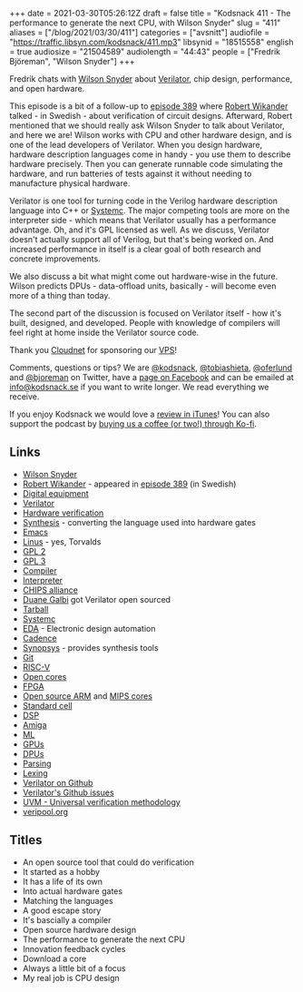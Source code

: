 +++
date = 2021-03-30T05:26:12Z
draft = false
title = "Kodsnack 411 - The performance to generate the next CPU, with Wilson Snyder"
slug = "411"
aliases = ["/blog/2021/03/30/411"]
categories = ["avsnitt"]
audiofile = "https://traffic.libsyn.com/kodsnack/411.mp3"
libsynid = "18515558"
english = true
audiosize = "21504589"
audiolength = "44:43"
people = ["Fredrik Björeman", "Wilson Snyder"]
+++

Fredrik chats with [Wilson Snyder](https://github.com/wsnyder) about [Verilator](https://en.wikipedia.org/wiki/Verilator), chip design, performance, and open hardware.

This episode is a bit of a follow-up to [episode 389](https://kodsnack.se/389/) where [Robert Wikander](https://www.linkedin.com/in/robertwikander) talked - in Swedish - about verification of circuit designs. Afterward, Robert mentioned that we should really ask Wilson Snyder to talk about Verilator, and here we are! Wilson works with CPU and other hardware design, and is one of the lead developers of Verilator. When you design hardware, hardware description languages come in handy - you use them to describe hardware precisely. Then you can generate runnable code simulating the hardware, and run batteries of tests against it without needing to manufacture physical hardware.

Verilator is one tool for turning code in the Verilog hardware description language into C++ or [Systemc](https://en.wikipedia.org/wiki/SystemC). The major competing tools are more on the interpreter side - which means that Verilator usually has a performance advantage. Oh, and it's GPL licensed as well. As we discuss, Verilator doesn't actually support all of Verilog, but that's being worked on. And increased performance in itself is a clear goal of both research and concrete improvements.

We also discuss a bit what might come out hardware-wise in the future. Wilson predicts DPUs - data-offload units, basically - will become even more of a thing than today.

The second part of the discussion is focused on Verilator itself - how it's built, designed, and developed. People with knowledge of compilers will feel right at home inside the Verilator source code.

Thank you [Cloudnet](http://www.cloudnet.se) for sponsoring our [VPS](http://en.wikipedia.org/wiki/Virtual_private_server)!

Comments, questions or tips? We are [@kodsnack](https://www.twitter.com/kodsnack), [@tobiashieta](https://www.twitter.com/tobiashieta), [@oferlund](https://twitter.com/oferlund) and [@bjoreman](https://www.twitter.com/bjoreman) on Twitter, have a [page on Facebook](https://www.facebook.com/kodsnack) and can be emailed at [info@kodsnack.se](mailto:info@kodsnack.se) if you want to write longer. We read everything we receive.

If you enjoy Kodsnack we would love a [review in iTunes](http://itunes.apple.com/se/podcast/kodsnack/id561631498?l=en)! You can also support the podcast by <a href="https://ko-fi.com/kodsnack" rel="payment">buying us a coffee (or two!) through Ko-fi</a>.

## Links ##
* [Wilson Snyder](https://github.com/wsnyder)
* [Robert Wikander](https://www.linkedin.com/in/robertwikander) - appeared in [episode 389](https://kodsnack.se/389/) (in Swedish)
* [Digital equipment](https://en.wikipedia.org/wiki/Digital_Equipment_Corporation)
* [Verilator](https://en.wikipedia.org/wiki/Verilator)
* [Hardware verification](https://en.wikipedia.org/wiki/Electronic_design_automation#Analysis_and_verification)
* [Synthesis](https://en.wikipedia.org/wiki/Logic_synthesis) - converting the language used into hardware gates
* [Emacs](https://en.wikipedia.org/wiki/Emacs)
* [Linus](https://en.wikipedia.org/wiki/Linus_Torvalds) - yes, Torvalds
* [GPL 2](https://en.wikipedia.org/wiki/GNU_General_Public_License#Version_2)
* [GPL 3](https://en.wikipedia.org/wiki/GNU_General_Public_License#Version_3)
* [Compiler](https://en.wikipedia.org/wiki/Compiler)
* [Interpreter](https://en.wikipedia.org/wiki/Interpreter_%28computing%29)
* [CHIPS alliance](https://chipsalliance.org/)
* [Duane Galbi](https://www.veripool.org/users/6) got Verilator open sourced
* [Tarball](https://en.wikipedia.org/wiki/Tar_%28computing%29)
* [Systemc](https://en.wikipedia.org/wiki/SystemC)
* [EDA](https://en.wikipedia.org/wiki/Electronic_design_automation) - Electronic design automation
* [Cadence](https://en.wikipedia.org/wiki/Cadence_Design_Systems)
* [Synopsys](https://en.wikipedia.org/wiki/Synopsys) - provides synthesis tools
* [Git](https://en.wikipedia.org/wiki/Git)
* [RISC-V](https://en.wikipedia.org/wiki/RISC-V)
* [Open cores](https://opencores.org/)
* [FPGA](https://en.wikipedia.org/wiki/Field-programmable_gate_array)
* [Open source ARM](https://en.wikipedia.org/wiki/Amber_%28processor_core%29) and [MIPS cores](http://linuxgizmos.com/imagination-to-release-open-mips-design-to-academia/)
* [Standard cell](https://en.wikipedia.org/wiki/Standard_cell)
* [DSP](https://en.wikipedia.org/wiki/Digital_signal_processor)
* [Amiga](https://en.wikipedia.org/wiki/Amiga)
* [ML](https://en.wikipedia.org/wiki/Machine_learning)
* [GPUs](https://en.wikipedia.org/wiki/Graphics_processing_unit)
* [DPUs](https://en.wikipedia.org/wiki/Data_processing_unit)
* [Parsing](https://en.wikipedia.org/wiki/Parsing)
* [Lexing](https://en.wikipedia.org/wiki/Lexical_analysis)
* [Verilator on Github](https://github.com/verilator/verilator)
* [Verilator's Github issues](https://github.com/verilator/verilator/issues)
* [UVM - Universal verification methodology](https://en.wikipedia.org/wiki/Universal_Verification_Methodology)
* [veripool.org](https://www.veripool.org/)

## Titles ##
* An open source tool that could do verification
* It started as a hobby
* It has a life of its own
* Into actual hardware gates
* Matching the languages
* A good escape story
* It's bascially a compiler
* Open source hardware design
* The performance to generate the next CPU
* Innovation feedback cycles
* Download a core
* Always a little bit of a focus
* My real job is CPU design
